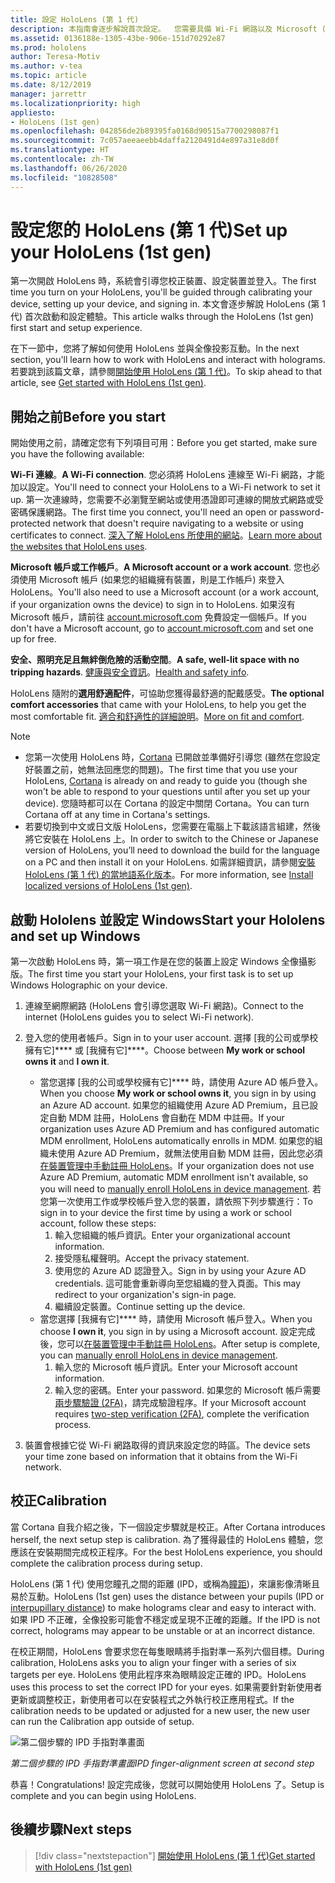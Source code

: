 ```yaml
---
title: 設定 HoloLens (第 1 代)
description: 本指南會逐步解說首次設定。  您需要具備 Wi-Fi 網路以及 Microsoft (MSA) 或 Azure Active Directory (Azure AD) 帳戶。
ms.assetid: 0136188e-1305-43be-906e-151d70292e87
ms.prod: hololens
author: Teresa-Motiv
ms.author: v-tea
ms.topic: article
ms.date: 8/12/2019
manager: jarrettr
ms.localizationpriority: high
appliesto:
- HoloLens (1st gen)
ms.openlocfilehash: 042856de2b89395fa0168d90515a7700298087f1
ms.sourcegitcommit: 7c057aeeaeebb4daffa2120491d4e897a31e8d0f
ms.translationtype: HT
ms.contentlocale: zh-TW
ms.lasthandoff: 06/26/2020
ms.locfileid: "10828508"
---
```

# <span data-ttu-id="d1d0c-104">設定您的 HoloLens (第 1 代)</span><span class="sxs-lookup"><span data-stu-id="d1d0c-104">Set up your HoloLens (1st gen)</span></span>

<span data-ttu-id="d1d0c-105">第一次開啟 HoloLens 時，系統會引導您校正裝置、設定裝置並登入。</span><span class="sxs-lookup"><span data-stu-id="d1d0c-105">The first time you turn on your HoloLens, you'll be guided through calibrating your device, setting up your device, and signing in.</span></span>  <span data-ttu-id="d1d0c-106">本文會逐步解說 HoloLens (第 1 代) 首次啟動和設定體驗。</span><span class="sxs-lookup"><span data-stu-id="d1d0c-106">This article walks through the HoloLens (1st gen) first start and setup experience.</span></span>

<span data-ttu-id="d1d0c-107">在下一節中，您將了解如何使用 HoloLens 並與全像投影互動。</span><span class="sxs-lookup"><span data-stu-id="d1d0c-107">In the next section, you'll learn how to work with HoloLens and interact with holograms.</span></span> <span data-ttu-id="d1d0c-108">若要跳到該篇文章，請參閱[開始使用 HoloLens (第 1 代)](hololens1-basic-usage.md)。</span><span class="sxs-lookup"><span data-stu-id="d1d0c-108">To skip ahead to that article, see [Get started with HoloLens (1st gen)](hololens1-basic-usage.md).</span></span>

## <span data-ttu-id="d1d0c-109">開始之前</span><span class="sxs-lookup"><span data-stu-id="d1d0c-109">Before you start</span></span>

<span data-ttu-id="d1d0c-110">開始使用之前，請確定您有下列項目可用：</span><span class="sxs-lookup"><span data-stu-id="d1d0c-110">Before you get started, make sure you have the following available:</span></span>

<span data-ttu-id="d1d0c-111">**Wi-Fi 連線**。</span><span class="sxs-lookup"><span data-stu-id="d1d0c-111">**A Wi-Fi connection**.</span></span> <span data-ttu-id="d1d0c-112">您必須將 HoloLens 連線至 Wi-Fi 網路，才能加以設定。</span><span class="sxs-lookup"><span data-stu-id="d1d0c-112">You'll need to connect your HoloLens to a Wi-Fi network to set it up.</span></span> <span data-ttu-id="d1d0c-113">第一次連線時，您需要不必瀏覽至網站或使用憑證即可連線的開放式網路或受密碼保護網路。</span><span class="sxs-lookup"><span data-stu-id="d1d0c-113">The first time you connect, you'll need an open or password-protected network that doesn't require navigating to a website or using certificates to connect.</span></span> <span data-ttu-id="d1d0c-114">[深入了解 HoloLens 所使用的網站](hololens-offline.md)。</span><span class="sxs-lookup"><span data-stu-id="d1d0c-114">[Learn more about the websites that HoloLens uses](hololens-offline.md).</span></span>

<span data-ttu-id="d1d0c-115">**Microsoft 帳戶或工作帳戶**。</span><span class="sxs-lookup"><span data-stu-id="d1d0c-115">**A Microsoft account or a work account**.</span></span> <span data-ttu-id="d1d0c-116">您也必須使用 Microsoft 帳戶 (如果您的組織擁有裝置，則是工作帳戶) 來登入 HoloLens。</span><span class="sxs-lookup"><span data-stu-id="d1d0c-116">You'll also need to use a Microsoft account (or a work account, if your organization owns the device) to sign in to HoloLens.</span></span> <span data-ttu-id="d1d0c-117">如果沒有 Microsoft 帳戶，請前往 [account.microsoft.com](https://account.microsoft.com) 免費設定一個帳戶。</span><span class="sxs-lookup"><span data-stu-id="d1d0c-117">If you don't have a Microsoft account, go to [account.microsoft.com](https://account.microsoft.com) and set one up for free.</span></span>

<span data-ttu-id="d1d0c-118">**安全、照明充足且無絆倒危險的活動空間**。</span><span class="sxs-lookup"><span data-stu-id="d1d0c-118">**A safe, well-lit space with no tripping hazards**.</span></span> <span data-ttu-id="d1d0c-119">[健康與安全資訊](https://go.microsoft.com/fwlink/p/?LinkId=746661)。</span><span class="sxs-lookup"><span data-stu-id="d1d0c-119">[Health and safety info](https://go.microsoft.com/fwlink/p/?LinkId=746661).</span></span>

<span data-ttu-id="d1d0c-120">HoloLens 隨附的**選用舒適配件**，可協助您獲得最舒適的配戴感受。</span><span class="sxs-lookup"><span data-stu-id="d1d0c-120">**The optional comfort accessories** that came with your HoloLens, to help you get the most comfortable fit.</span></span> <span data-ttu-id="d1d0c-121">[適合和舒適性的詳細說明](https://support.microsoft.com/help/12632/hololens-fit-your-hololens)。</span><span class="sxs-lookup"><span data-stu-id="d1d0c-121">[More on fit and comfort](https://support.microsoft.com/help/12632/hololens-fit-your-hololens).</span></span>

> [!NOTE]
>  
> - <span data-ttu-id="d1d0c-122">您第一次使用 HoloLens 時，[Cortana](hololens-cortana.md) 已開啟並準備好引導您 (雖然在您設定好裝置之前，她無法回應您的問題)。</span><span class="sxs-lookup"><span data-stu-id="d1d0c-122">The first time that you use your HoloLens, [Cortana](hololens-cortana.md) is already on and ready to guide you (though she won't be able to respond to your questions until after you set up your device).</span></span> <span data-ttu-id="d1d0c-123">您隨時都可以在 Cortana 的設定中關閉 Cortana。</span><span class="sxs-lookup"><span data-stu-id="d1d0c-123">You can turn Cortana off at any time in Cortana's settings.</span></span>
> - <span data-ttu-id="d1d0c-124">若要切換到中文或日文版 HoloLens，您需要在電腦上下載該語言組建，然後將它安裝在 HoloLens 上。</span><span class="sxs-lookup"><span data-stu-id="d1d0c-124">In order to switch to the Chinese or Japanese version of HoloLens, you’ll need to download the build for the language on a PC and then install it on your HoloLens.</span></span> <span data-ttu-id="d1d0c-125">如需詳細資訊，請參閱[安裝 HoloLens (第 1 代) 的當地語系化版本](hololens1-install-localized.md)。</span><span class="sxs-lookup"><span data-stu-id="d1d0c-125">For more information, see [Install localized versions of HoloLens (1st gen)](hololens1-install-localized.md).</span></span>

## <span data-ttu-id="d1d0c-126">啟動 Hololens 並設定 Windows</span><span class="sxs-lookup"><span data-stu-id="d1d0c-126">Start your Hololens and set up Windows</span></span>

<span data-ttu-id="d1d0c-127">第一次啟動 HoloLens 時，第一項工作是在您的裝置上設定 Windows 全像攝影版。</span><span class="sxs-lookup"><span data-stu-id="d1d0c-127">The first time you start your HoloLens, your first task is to set up Windows Holographic on your device.</span></span>

1. <span data-ttu-id="d1d0c-128">連線至網際網路 (HoloLens 會引導您選取 Wi-Fi 網路)。</span><span class="sxs-lookup"><span data-stu-id="d1d0c-128">Connect to the internet (HoloLens guides you to select Wi-Fi network).</span></span>

1. <span data-ttu-id="d1d0c-129">登入您的使用者帳戶。</span><span class="sxs-lookup"><span data-stu-id="d1d0c-129">Sign in to your user account.</span></span> <span data-ttu-id="d1d0c-130">選擇 [我的公司或學校擁有它]\*\*\*\* 或 [我擁有它]\*\*\*\*。</span><span class="sxs-lookup"><span data-stu-id="d1d0c-130">Choose between **My work or school owns it** and **I own it**.</span></span>
    - <span data-ttu-id="d1d0c-131">當您選擇 [我的公司或學校擁有它]\*\*\*\* 時，請使用 Azure AD 帳戶登入。</span><span class="sxs-lookup"><span data-stu-id="d1d0c-131">When you choose **My work or school owns it**, you sign in by using an Azure AD account.</span></span> <span data-ttu-id="d1d0c-132">如果您的組織使用 Azure AD Premium，且已設定自動 MDM 註冊，HoloLens 會自動在 MDM 中註冊。</span><span class="sxs-lookup"><span data-stu-id="d1d0c-132">If your organization uses Azure AD Premium and has configured automatic MDM enrollment, HoloLens automatically enrolls in MDM.</span></span> <span data-ttu-id="d1d0c-133">如果您的組織未使用 Azure AD Premium，就無法使用自動 MDM 註冊，因此您必須[在裝置管理中手動註冊 HoloLens](hololens-enroll-mdm.md#enroll-through-settings-app)。</span><span class="sxs-lookup"><span data-stu-id="d1d0c-133">If your organization does not use Azure AD Premium, automatic MDM enrollment isn't available, so you will need to [manually enroll HoloLens in device management](hololens-enroll-mdm.md#enroll-through-settings-app).</span></span> <span data-ttu-id="d1d0c-134">若您第一次使用工作或學校帳戶登入您的裝置，請依照下列步驟進行：</span><span class="sxs-lookup"><span data-stu-id="d1d0c-134">To sign in to your device the first time by using a work or school account, follow these steps:</span></span>
        1. <span data-ttu-id="d1d0c-135">輸入您組織的帳戶資訊。</span><span class="sxs-lookup"><span data-stu-id="d1d0c-135">Enter your organizational account information.</span></span>
        1. <span data-ttu-id="d1d0c-136">接受隱私權聲明。</span><span class="sxs-lookup"><span data-stu-id="d1d0c-136">Accept the privacy statement.</span></span>
        1. <span data-ttu-id="d1d0c-137">使用您的 Azure AD 認證登入。</span><span class="sxs-lookup"><span data-stu-id="d1d0c-137">Sign in by using your Azure AD credentials.</span></span> <span data-ttu-id="d1d0c-138">這可能會重新導向至您組織的登入頁面。</span><span class="sxs-lookup"><span data-stu-id="d1d0c-138">This may redirect to your organization's sign-in page.</span></span>
        1. <span data-ttu-id="d1d0c-139">繼續設定裝置。</span><span class="sxs-lookup"><span data-stu-id="d1d0c-139">Continue setting up the device.</span></span>
    - <span data-ttu-id="d1d0c-140">當您選擇 [我擁有它]\*\*\*\* 時，請使用 Microsoft 帳戶登入。</span><span class="sxs-lookup"><span data-stu-id="d1d0c-140">When you choose **I own it**, you sign in by using a Microsoft account.</span></span> <span data-ttu-id="d1d0c-141">設定完成後，您可以[在裝置管理中手動註冊 HoloLens](hololens-enroll-mdm.md#enroll-through-settings-app)。</span><span class="sxs-lookup"><span data-stu-id="d1d0c-141">After setup is complete, you can [manually enroll HoloLens in device management](hololens-enroll-mdm.md#enroll-through-settings-app).</span></span>
        1. <span data-ttu-id="d1d0c-142">輸入您的 Microsoft 帳戶資訊。</span><span class="sxs-lookup"><span data-stu-id="d1d0c-142">Enter your Microsoft account information.</span></span>
        1. <span data-ttu-id="d1d0c-143">輸入您的密碼。</span><span class="sxs-lookup"><span data-stu-id="d1d0c-143">Enter your password.</span></span> <span data-ttu-id="d1d0c-144">如果您的 Microsoft 帳戶需要[兩步驟驗證 (2FA)](https://blogs.technet.microsoft.com/microsoft_blog/2013/04/17/microsoft-account-gets-more-secure/)，請完成驗證程序。</span><span class="sxs-lookup"><span data-stu-id="d1d0c-144">If your Microsoft account requires [two-step verification (2FA)](https://blogs.technet.microsoft.com/microsoft_blog/2013/04/17/microsoft-account-gets-more-secure/), complete the verification process.</span></span>

1. <span data-ttu-id="d1d0c-145">裝置會根據它從 Wi-Fi 網路取得的資訊來設定您的時區。</span><span class="sxs-lookup"><span data-stu-id="d1d0c-145">The device sets your time zone based on information that it obtains from the Wi-Fi network.</span></span>

## <span data-ttu-id="d1d0c-146">校正</span><span class="sxs-lookup"><span data-stu-id="d1d0c-146">Calibration</span></span>

<span data-ttu-id="d1d0c-147">當 Cortana 自我介紹之後，下一個設定步驟就是校正。</span><span class="sxs-lookup"><span data-stu-id="d1d0c-147">After Cortana introduces herself, the next setup step is calibration.</span></span> <span data-ttu-id="d1d0c-148">為了獲得最佳的 HoloLens 體驗，您應該在安裝期間完成校正程序。</span><span class="sxs-lookup"><span data-stu-id="d1d0c-148">For the best HoloLens experience, you should complete the calibration process during setup.</span></span>

<span data-ttu-id="d1d0c-149">HoloLens (第 1 代) 使用您瞳孔之間的距離 (IPD，或稱為[瞳距](https://en.wikipedia.org/wiki/Interpupillary_distance))，來讓影像清晰且易於互動。</span><span class="sxs-lookup"><span data-stu-id="d1d0c-149">HoloLens (1st gen) uses the distance between your pupils (IPD or [interpupillary distance](https://en.wikipedia.org/wiki/Interpupillary_distance)) to make holograms clear and easy to interact with.</span></span> <span data-ttu-id="d1d0c-150">如果 IPD 不正確，全像投影可能會不穩定或呈現不正確的距離。</span><span class="sxs-lookup"><span data-stu-id="d1d0c-150">If the IPD is not correct, holograms may appear to be unstable or at an incorrect distance.</span></span>

<span data-ttu-id="d1d0c-151">在校正期間，HoloLens 會要求您在每隻眼睛將手指對準一系列六個目標。</span><span class="sxs-lookup"><span data-stu-id="d1d0c-151">During calibration, HoloLens asks you to align your finger with a series of six targets per eye.</span></span> <span data-ttu-id="d1d0c-152">HoloLens 使用此程序來為眼睛設定正確的 IPD。</span><span class="sxs-lookup"><span data-stu-id="d1d0c-152">HoloLens uses this process to set the correct IPD for your eyes.</span></span> <span data-ttu-id="d1d0c-153">如果需要針對新使用者更新或調整校正，新使用者可以在安裝程式之外執行校正應用程式。</span><span class="sxs-lookup"><span data-stu-id="d1d0c-153">If the calibration needs to be updated or adjusted for a new user, the new user can run the Calibration app  outside of setup.</span></span>

![第二個步驟的 IPD 手指對準畫面](./images/ipd-finger-alignment-300px.jpg)

*<span data-ttu-id="d1d0c-155">第二個步驟的 IPD 手指對準畫面</span><span class="sxs-lookup"><span data-stu-id="d1d0c-155">IPD finger-alignment screen at second step</span></span>*

<span data-ttu-id="d1d0c-156">恭喜！</span><span class="sxs-lookup"><span data-stu-id="d1d0c-156">Congratulations!</span></span> <span data-ttu-id="d1d0c-157">設定完成後，您就可以開始使用 HoloLens 了。</span><span class="sxs-lookup"><span data-stu-id="d1d0c-157">Setup is complete and you can begin using HoloLens.</span></span>

## <span data-ttu-id="d1d0c-158">後續步驟</span><span class="sxs-lookup"><span data-stu-id="d1d0c-158">Next steps</span></span>

> [!div class="nextstepaction"]
> [<span data-ttu-id="d1d0c-159">開始使用 HoloLens (第 1 代)</span><span class="sxs-lookup"><span data-stu-id="d1d0c-159">Get started with HoloLens (1st gen)</span></span>](hololens1-basic-usage.md)

